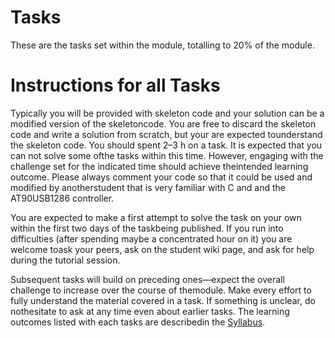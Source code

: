 # Tasks

These are the tasks set within the module, totalling to 20% of the module.

# Instructions for all Tasks

Typically you will be provided with skeleton code and your solution can be a modified version of the skeletoncode.  You are free to discard the skeleton code and write a solution from scratch, but your are expected tounderstand the skeleton code.  You should spent 2–3 h on a task.  It is expected that you can not solve some ofthe tasks within this time.  However, engaging with the challenge set for the indicated time should achieve theintended learning outcome.  Please always comment your code so that it could be used and modified by anotherstudent that is very familiar with C and and the AT90USB1286 controller.

You are expected to make a first attempt to solve the task on your own within the first two days of the taskbeing published.  If you run into difficulties (after spending maybe a concentrated hour on it) you are welcome toask your peers, ask on the student wiki page, and ask for help during the tutorial session.

Subsequent tasks will build on preceding ones—expect the overall challenge to increase over the course of themodule.  Make every effort to fully understand the material covered in a task.  If something is unclear, do nothesitate to ask at any time even about earlier tasks.  The learning outcomes listed with each tasks are describedin the [Syllabus](https://syllabus.soton.ac.uk/view/syllabus/1963).